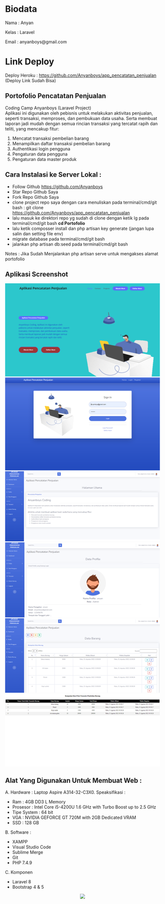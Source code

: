 # Biodata

<p>Nama : Anyan</p>
<p>Kelas : Laravel</p>
<p>Email : <a>anyanboys@gmail.com</a></p>

# Link Deploy

Deploy Heroku : https://github.com/Anyanboys/app_pencatatan_penjualan (Deploy Link Sudah Bisa)

## Portofolio Pencatatan Penjualan

Coding Camp Anyanboys (Laravel Project)<br>
Aplikasi ini digunakan oleh pebisnis untuk melakukan aktivitas penjualan, seperti transaksi, memproses, dan pembukuan data usaha. Serta membuat laporan jadi mudah dengan semua rincian transaksi yang tercatat rapih dan teliti, yang mencakup fitur:

1. Mencatat transaksi pembelian barang
2. Menampilkan daftar transaksi pembelian barang
3. Authentikasi login pengguna
4. Pengaturan data pengguna
5. Pengaturan data master produk

## Cara Instalasi ke Server Lokal :

-   Follow Github https://github.com/Anyanboys
-   Star Repo Github Saya
-   Fork Repo Github Saya
-   clone project repo saya dengan cara menuliskan pada terminal/cmd/git bash : git clone https://github.com/Anyanboys/app_pencatatan_penjualan
-   lalu masuk ke direktori repo yg sudah di clone dengan ketik lg pada terminal/cmd/git bash <b>cd Portofolio</b>
-   lalu ketik composser install dan php artisan key generate (jangan lupa salin dan setting file env)
-   migrate database pada terminal/cmd/git bash
-   jalankan php artisan db:seed pada terminal/cmd/git bash

Notes : Jika Sudah Menjalankan php artisan serve untuk mengakses alamat portofolio

## Aplikasi Screenshot

<img src="public/assets_readme/img/ping-1.png" alt="Tampilan Utama">
<img src="public/assets_readme/img/ping-2.png" alt="Halaman Login">
<img src="public/assets_readme/img/ping-3.png" alt="Tampilan Dashboard">
<img src="public/assets_readme/img/ping-4.png" alt="Tampilan Profil">
<img src="public/assets_readme/img/ping-5.png" alt="Tampilan Data Barang">
<img src="public/assets_readme/img/ping-6.png" alt="Hasil Print Transaksi Pembelian">


## Alat Yang Digunakan Untuk Membuat Web :

A. Hardware :
Laptop Aspire A314-32-C3X0. Speaksifikasi :

-   Ram : 4GB DD3 L Memory
-   Prosesor : Intel Core i5-4200U 1.6 GHz with Turbo Boost up to 2.5 GHz
-   Tipe System : 64 bit
-   VGA : NVIDIA GEFORCE GT 720M with 2GB Dedicated VRAM
-   SSD : 128 GB

B. Software :

-   XAMPP
-   Visual Studio Code
-   Sublime Merge
-   Git
-   PHP 7.4.9

C. Komponen

-   Laravel 8
-   Bootstrap 4 & 5

<p align="center"><a href="https://laravel.com" target="_blank"><img src="https://raw.githubusercontent.com/laravel/art/master/logo-lockup/5%20SVG/2%20CMYK/1%20Full%20Color/laravel-logolockup-cmyk-red.svg" width="400"></a></p>
